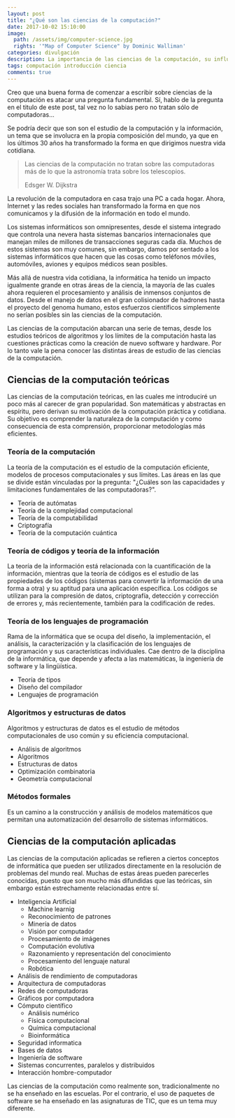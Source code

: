 ```yaml
---
layout: post
title: "¿Qué son las ciencias de la computación?"
date: 2017-10-02 15:10:00
image:
  path: /assets/img/computer-science.jpg
  rights: '"Map of Computer Science" by Dominic Walliman'
categories: divulgación
description: La importancia de las ciencias de la computación, su influencia en el mundo moderno y todas sus áreas de estudio
tags: computación introducción ciencia
comments: true
---
```


Creo que una buena forma de comenzar a escribir sobre ciencias de la computación es atacar una pregunta fundamental. Sí, hablo de la pregunta en el titulo de este post, tal vez no lo sabias pero no tratan sólo de computadoras...

Se podría decir que son son el estudio de la computación y la información, un tema que se involucra en la propia composición del mundo, ya que en los últimos 30 años ha transformado la forma en que dirigimos nuestra vida cotidiana.

> Las ciencias de la computación no tratan sobre las computadoras más de lo que la astronomía trata sobre los telescopios.
>
> Edsger W. Dijkstra

La revolución de la computadora en casa trajo una PC a cada hogar. Ahora, Internet y las redes sociales han transformado la forma en que nos comunicamos y la difusión de la información en todo el mundo.

Los sistemas informáticos son omnipresentes, desde el sistema integrado que controla una nevera hasta sistemas bancarios internacionales que manejan miles de millones de transacciones seguras cada día. Muchos de estos sistemas son muy comunes, sin embargo, damos por sentado a los sistemas informáticos que hacen que las cosas como teléfonos móviles, automóviles, aviones y equipos médicos sean posibles.

Más allá de nuestra vida cotidiana, la informática ha tenido un impacto igualmente grande en otras áreas de la ciencia, la mayoría de las cuales ahora requieren el procesamiento y análisis de inmensos conjuntos de datos. Desde el manejo de datos en el gran colisionador de hadrones hasta el proyecto del genoma humano, estos esfuerzos científicos simplemente no serían posibles sin las ciencias de la computación.

Las ciencias de la computación abarcan una serie de temas, desde los estudios teóricos de algoritmos y los límites de la computación hasta las cuestiones prácticas como la creación de nuevo software y hardware. Por lo tanto vale la pena conocer las distintas áreas de estudio de las ciencias de la computación.

## Ciencias de la computación teóricas
Las ciencias de la computación teóricas, en las cuales me introduciré un poco más al carecer de gran popularidad. Son matemáticas y abstractas en espíritu, pero derivan su motivación de la computación práctica y cotidiana. Su objetivo es comprender la naturaleza de la computación y como consecuencia de esta comprensión, proporcionar metodologías más eficientes.

### Teoría de la computación
La teoría de la computación es el estudio de la computación eficiente, modelos de procesos computacionales y sus límites. Las áreas en las que se divide están vinculadas por la pregunta: "¿Cuáles son las capacidades y limitaciones fundamentales de las computadoras?".

* Teoría de autómatas
* Teoría de la complejidad computacional
* Teoría de la computabilidad
* Criptografía
* Teoría de la computación cuántica

### Teoría de códigos y teoría de la información
La teoría de la información está relacionada con la cuantificación de la información, mientras que la teoría de códigos es el estudio de las propiedades de los códigos (sistemas para convertir la información de una forma a otra) y su aptitud para una aplicación específica. Los códigos se utilizan para la compresión de datos, criptografía, detección y corrección de errores y, más recientemente, también para la codificación de redes.

### Teoría de los lenguajes de programación
Rama de la informática que se ocupa del diseño, la implementación, el análisis, la caracterización y la clasificación de los lenguajes de programación y sus características individuales. Cae dentro de la disciplina de la informática, que depende y afecta a las matemáticas, la ingeniería de software y la lingüística.
* Teoría de tipos
* Diseño del compilador
* Lenguajes de programación

### Algoritmos y estructuras de datos
Algoritmos y estructuras de datos es el estudio de métodos computacionales de uso común y su eficiencia computacional.

* Análisis de algoritmos
* Algoritmos
* Estructuras de datos
* Optimización combinatoria
* Geometría computacional

### Métodos formales
Es un camino a la construcción y análisis de modelos matemáticos que permitan una automatización del desarrollo de sistemas informáticos.

## Ciencias de la computación aplicadas
Las ciencias de la computación aplicadas se refieren a ciertos conceptos de informática que pueden ser utilizados directamente en la resolución de problemas del mundo real. Muchas de estas áreas pueden parecerles conocidas, puesto que son mucho más difundidas que las teóricas, sin embargo están estrechamente relacionadas entre sí.

* Inteligencia Artificial
  * Machine learnig
  * Reconocimiento de patrones
  * Minería de datos
  * Visión por computador
  * Procesamiento de imágenes
  * Computación evolutiva
  * Razonamiento y representación del conocimiento
  * Procesamiento del lenguaje natural
  * Robótica
* Análisis de rendimiento de computadoras
* Arquitectura de computadoras
* Redes de computadoras
* Gráficos por computadora
* Cómputo científico
  * Análisis numérico
  * Física computacional
  * Química computacional
  * Bioinformática
* Seguridad informatica
* Bases de datos
* Ingeniería de software
* Sistemas concurrentes, paralelos y distribuidos
* Interacción hombre-computador

Las ciencias de la computación como realmente son, tradicionalmente no se ha enseñado en las escuelas. Por el contrario, el uso de paquetes de software se ha enseñado en las asignaturas de TIC, que es un tema muy diferente.
